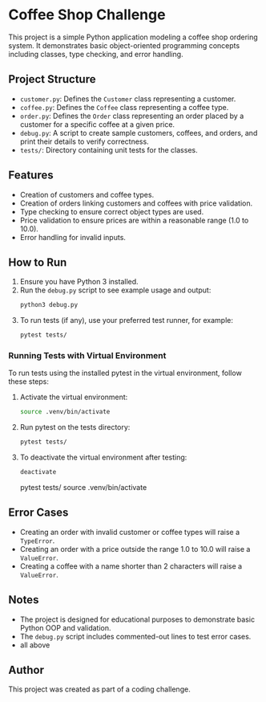 # Coffee Shop Challenge

This project is a simple Python application modeling a coffee shop ordering system. It demonstrates basic object-oriented programming concepts including classes, type checking, and error handling.

## Project Structure

- `customer.py`: Defines the `Customer` class representing a customer.
- `coffee.py`: Defines the `Coffee` class representing a coffee type.
- `order.py`: Defines the `Order` class representing an order placed by a customer for a specific coffee at a given price.
- `debug.py`: A script to create sample customers, coffees, and orders, and print their details to verify correctness.
- `tests/`: Directory containing unit tests for the classes.

## Features

- Creation of customers and coffee types.
- Creation of orders linking customers and coffees with price validation.
- Type checking to ensure correct object types are used.
- Price validation to ensure prices are within a reasonable range (1.0 to 10.0).
- Error handling for invalid inputs.

## How to Run

1. Ensure you have Python 3 installed.
2. Run the `debug.py` script to see example usage and output:
   ```bash
   python3 debug.py
   ```
3. To run tests (if any), use your preferred test runner, for example:
   ```bash
   pytest tests/
   ```

### Running Tests with Virtual Environment

To run tests using the installed pytest in the virtual environment, follow these steps:

1. Activate the virtual environment:
   ```bash
   source .venv/bin/activate
   ```

2. Run pytest on the tests directory:
   ```bash
   pytest tests/
   ```

3. To deactivate the virtual environment after testing:
   ```bash
   deactivate
   ```
   pytest tests/
   source .venv/bin/activate

## Error Cases

- Creating an order with invalid customer or coffee types will raise a `TypeError`.
- Creating an order with a price outside the range 1.0 to 10.0 will raise a `ValueError`.
- Creating a coffee with a name shorter than 2 characters will raise a `ValueError`.

## Notes

- The project is designed for educational purposes to demonstrate basic Python OOP and validation.
- The `debug.py` script includes commented-out lines to test error cases.
- all above

## Author

This project was created as part of a coding challenge.
